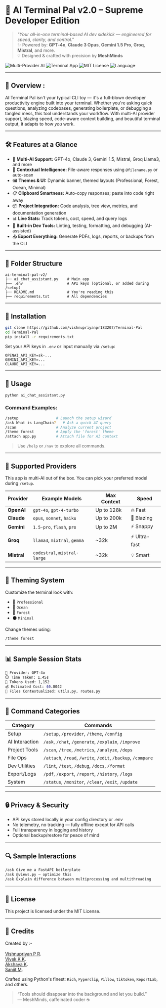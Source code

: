 # 🧠 AI Terminal Pal v2.0 – Supreme Developer Edition

> _"Your all-in-one terminal-based AI dev sidekick — engineered for speed, clarity, and control."_  
> ✨ Powered by: **GPT‑4o**, **Claude 3 Opus**, **Gemini 1.5 Pro**, **Groq**, **Mistral**, and more.  
> 💡 Designed & crafted with precision by **MeshMinds**

![Multi-Provider AI](https://img.shields.io/badge/AI%20Engines-GPT4o%20|%20Claude%20|%20Gemini%20|%20Groq%20|%20Mistral-purple?style=for-the-badge)
![Terminal App](https://img.shields.io/badge/Interface-Terminal%20CLI-blue?style=for-the-badge)
![MIT License](https://img.shields.io/badge/License-MIT-green?style=for-the-badge)
![Language](https://img.shields.io/badge/Built%20With-Python-red?style=for-the-badge)

---

## 🚀 Overview :

AI Terminal Pal isn't your typical CLI toy — it's a full-blown developer productivity engine built into your terminal. Whether you're asking quick questions, analyzing codebases, generating boilerplate, or debugging a tangled mess, this tool understands your workflow. With multi-AI provider support, blazing speed, code-aware context building, and beautiful terminal output, it adapts to how *you* work.

---

## 🛠️ Features at a Glance

- 🤖 **Multi-AI Support:** GPT-4o, Claude 3, Gemini 1.5, Mistral, Groq Llama3, and more
- 🧠 **Contextual Intelligence:** File-aware responses using `@filename.py` or auto-scan
- 🖼️ **Themes & UI:** Dynamic banner, themed layouts (Professional, Forest, Ocean, Minimal)
- 📋 **Clipboard Smartness:** Auto-copy responses; paste into code right away
- 📦 **Project Integration:** Code analysis, tree view, metrics, and documentation generation
- 📊 **Live Stats:** Track tokens, cost, speed, and query logs
- 🧪 **Built-in Dev Tools:** Linting, testing, formatting, and debugging (AI-assisted)
- 📤 **Export Everything:** Generate PDFs, logs, reports, or backups from the CLI

---

## 📁 Folder Structure

```
ai-terminal-pal-v2/
├── ai_chat_assistant.py    # Main app
├── .env                    # API keys (optional, or added during /setup)
├── README.md               # You're reading this
├── requirements.txt        # All dependencies
```

---

## 🔧 Installation

```bash
git clone https://github.com/vishnupriyanpr183207/Terminal-Pal
cd Terminal-Pal
pip install -r requirements.txt
```

Set your API keys in `.env` or input manually via `/setup`:

```env
OPENAI_API_KEY=sk-...
GEMINI_API_KEY=...
CLAUDE_API_KEY=...
```

---

## 💬 Usage

```bash
python ai_chat_assistant.py
```

### Command Examples:

```bash
/setup                 # Launch the setup wizard
/ask What is LangChain?   # Ask a quick AI query
/scan                  # Analyze current project
/theme forest          # Apply the 'forest' theme
/attach app.py         # Attach file for AI context
```

> Use `/help` or `/nav` to explore all commands.

---

## 🧠 Supported Providers

This app is multi-AI out of the box. You can pick your preferred model during `/setup`.

| Provider  | Example Models                 | Max Context     | Speed       |
|-----------|--------------------------------|------------------|-------------|
| **OpenAI**    | `gpt-4o`, `gpt-4-turbo`        | Up to 128k      | 🔥 Fast     |
| **Claude**    | `opus`, `sonnet`, `haiku`      | Up to 200k      | 🚀 Blazing  |
| **Gemini**    | `1.5-pro`, `flash`, `pro`      | Up to 2M        | ⚡ Snappy   |
| **Groq**      | `llama3`, `mixtral`, `gemma`   | ~32k            | ⚡ Ultra-fast |
| **Mistral**   | `codestral`, `mistral-large`   | ~32k            | 💡 Smart    |

---

## 🎨 Theming System

Customize the terminal look with:

- 💼 `Professional`
- 🌊 `Ocean`
- 🌿 `Forest`
- ⚫ `Minimal`

Change themes using:

```bash
/theme forest
```

---

## 📊 Sample Session Stats

```bash
🧠 Provider: GPT-4o
⏱️ Time Taken: 1.45s
🔢 Tokens Used: 1,152
💰 Estimated Cost: $0.0042
📁 Files Contextualized: utils.py, routes.py
```

---

## 🧭 Command Categories

| Category       | Commands                                                   |
|----------------|------------------------------------------------------------|
| Setup          | `/setup`, `/provider`, `/theme`, `/config`                |
| AI Interaction | `/ask`, `/chat`, `/generate`, `/explain`, `/improve`      |
| Project Tools  | `/scan`, `/tree`, `/metrics`, `/analyze`, `/deps`         |
| File Ops       | `/attach`, `/read`, `/write`, `/edit`, `/backup`, `/compare` |
| Dev Utilities  | `/lint`, `/test`, `/debug`, `/docs`, `/format`            |
| Export/Logs    | `/pdf`, `/export`, `/report`, `/history`, `/logs`         |
| System         | `/status`, `/monitor`, `/clear`, `/exit`, `/update`       |

---

## 🔒 Privacy & Security

- API keys stored locally in your config directory or .env
- No telemetry, no tracking — fully offline except for API calls
- Full transparency in logging and history
- Optional backup/restore for peace of mind

---

## 🔍 Sample Interactions

```bash
/ask Give me a FastAPI boilerplate
/ask @views.py — optimize this
/ask Explain difference between multiprocessing and multithreading
```

---

## 📜 License

This project is licensed under the MIT License.

---

## 🙌 Credits

Created by :-
<br></br>
[Vishnupriyan P R](https://github.com/vishnupriyanpr183207).  
[Vivek K K](https://github.com/Vivek-The-Creator).  
[Akshaya K](https://github.com/Akshaya1215).  
[Sanjit M](https://github.com/Sanjit-123).  

Crafted using Python's finest: `Rich`, `Pyperclip`, `Pillow`, `tiktoken`, `ReportLab`, and others.

> “Tools should disappear into the background and let you build.”  
> — MeshMinds, caffeinated coder ☕

